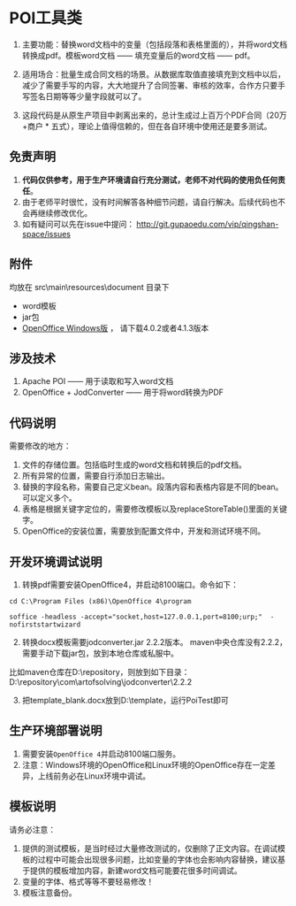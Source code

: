 
#  POI工具类

1.  主要功能：替换word文档中的变量（包括段落和表格里面的），并将word文档转换成pdf。模板word文档 —— 填充变量后的word文档 —— pdf。

2. 适用场合：批量生成合同文档的场景。从数据库取值直接填充到文档中以后，减少了需要手写的内容，大大地提升了合同签署、审核的效率，合作方只要手写签名日期等等少量字段就可以了。
3.  这段代码是从原生产项目中剥离出来的，总计生成过上百万个PDF合同（20万+商户 * 五式），理论上值得信赖的，但在各自环境中使用还是要多测试。

## 免责声明
1. **代码仅供参考，用于生产环境请自行充分测试，老师不对代码的使用负任何责任**。
2. 由于老师平时很忙，没有时间解答各种细节问题，请自行解决。后续代码也不会再继续修改优化。
2. 如有疑问可以先在issue中提问：
http://git.gupaoedu.com/vip/qingshan-space/issues

## 附件
均放在 src\main\resources\document 目录下
* word模板
* jar包
* [OpenOffice Windows版](http://down.tech.sina.com.cn/page/8375.html) ， 请下载4.0.2或者4.1.3版本


## 涉及技术
1. Apache POI —— 用于读取和写入word文档
2. OpenOffice + JodConverter —— 用于将word转换为PDF

## 代码说明
需要修改的地方：
1. 文件的存储位置。包括临时生成的word文档和转换后的pdf文档。
2. 所有异常的位置，需要自行添加日志输出。
3. 替换的字段名称，需要自己定义bean。段落内容和表格内容是不同的bean。可以定义多个。
4. 表格是根据关键字定位的，需要修改模板以及replaceStoreTable()里面的关键字。
5. OpenOffice的安装位置，需要放到配置文件中，开发和测试环境不同。

## 开发环境调试说明
1. 转换pdf需要安装OpenOffice4，并启动8100端口。命令如下：

``` shell
cd C:\Program Files (x86)\OpenOffice 4\program 
```

``` shell
soffice -headless -accept="socket,host=127.0.0.1,port=8100;urp;"  -nofirststartwizard  
```

2. 转换docx模板需要jodconverter.jar 2.2.2版本。
maven中央仓库没有2.2.2，需要手动下载jar包，放到本地仓库或私服中。

比如maven仓库在D:\repository，则放到如下目录：
D:\repository\com\artofsolving\jodconverter\2.2.2

3. 把template_blank.docx放到D:\template，运行PoiTest即可

## 生产环境部署说明
1. 需要安装``OpenOffice 4``并启动8100端口服务。
2. 注意：Windows环境的OpenOffice和Linux环境的OpenOffice存在一定差异，上线前务必在Linux环境中调试。


## 模板说明
请务必注意：
1. 提供的测试模板，是当时经过大量修改测试的，仅删除了正文内容。在调试模板的过程中可能会出现很多问题，比如变量的字体也会影响内容替换，建议基于提供的模板增加内容，新建word文档可能要花很多时间调试。
2. 变量的字体、格式等等不要轻易修改！
3. 模板注意备份。




